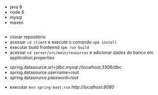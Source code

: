 # 

## 
* java 8 
* node 8
* mysql
* maven


## 
* clonar repositório
* acessar `cd client` e execute o comando `npm install`
* executar build fronteend `npm run build`
* acessar `cd server/src/main/resources` e adicionar dados do banco em
*application.properties* 

- spring.datasource.url=jdbc:mysql://localhost:3306/dbc
- spring.datasource.username=root
- spring.datasource.password=root

* executar `mvn spring-boot:run`
*http://localhost:8080*
